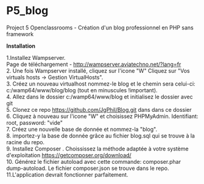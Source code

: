 # P5_blog
Project 5 Openclassrooms - Création d'un blog professionnel en PHP sans framework <br>

<b>Installation</b><br>

1.Installez Wampserver.<br>
Page de téléchargement - <http://wampserver.aviatechno.net/?lang=fr> <br>
2. Une fois Wampserver installé, cliquez sur l'icone "W" Cliquez sur "Vos virtuals hosts -> Gestion VirtualHosts".<br>
3. Créez un nouveau virtualhost nommez-le blog et le chemin sera celui-ci: c:/wamp64/www/blog/blog (tout en minuscules !important).<br>
4. Allez dans le dossier c:/wamp64/www/blog et initialisez le dossier avec git  <br>
5. Clonez ce repo  <https://github.com/JgPhil/Blog.git> dans dans ce dossier<br>
6. Cliquez à nouveau sur l'icone "W" et choisissez PHPMyAdmin. Identifiant: root, password: "vide"<br>
7. Créez une nouvelle base de donnée et nommez-la "blog".  <br>
8. importez-y la base de donnée grâce au fichier blog.sql qui se trouve à la racine du repo. <br>
9. Installez Composer . Choississez la méthode adaptée à votre système d'exploitation <https://getcomposer.org/download/><br>
10. Générez le fichier autoload avec cette commande: composer.phar dump-autoload. Le fichier composer.json se trouve dans le repo.<br>
11.L'application devrait fonctionner parfaitement.<br>
